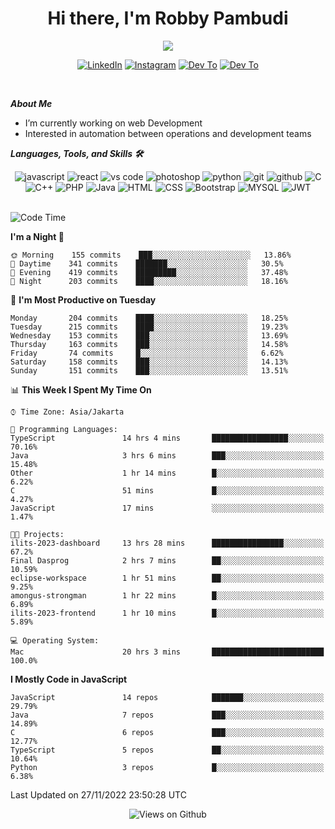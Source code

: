 <div align="center">
   <h1>Hi there, I'm Robby Pambudi </h1>

<img src="https://pronoun.cyou/x/y?subject=He&object=Him&height=20"> 
</div>

<p align='center'>
   <a href="https://www.linkedin.com/in/robbypambudi" target="_blank"><img src="https://img.shields.io/badge/LinkedIn-0077B5?style=for-the-badge&logo=linkedin&logoColor=white" alt="LinkedIn"></a>
   <a href="https://www.instagram.com/robbypambudi" target="_blank"><img src="https://img.shields.io/badge/Instagram-E4405F?style=for-the-badge&logo=instagram&logoColor=white" alt="Instagram"></a>
   <a href="https://dev.to/robbypambudi" target="_blank"><img src="https://img.shields.io/badge/dev.to-0A0A0A?style=for-the-badge&logo=dev.to&logoColor=white" alt="Dev To"></a>
   <a href="https://www.facebook.com/robbyulungpambudi" target="_blank"><img src="https://img.shields.io/badge/Facebook-1877F2?style=for-the-badge&logo=facebook&logoColor=white" alt="Dev To"></a>

</p> <p>
<br>
   
***About Me***
   
- I’m currently working on web Development
- Interested in automation between operations and development teams
 
   
***Languages, Tools, and Skills 🛠***

   <div align="center">
   <img src="https://img.shields.io/badge/JavaScript-F7DF1E?style=for-the-badge&logo=javascript&logoColor=black" alt="javascript" />
      <img src="https://img.shields.io/badge/React-61DAFB?style=for-the-badge&logo=react&logoColor=black" alt="react" />
      <img src="https://img.shields.io/badge/vs%20code-007ACC?style=for-the-badge&logo=visual%20studio%20code&logoColor=white" alt="vs code" />
      <img src="https://img.shields.io/badge/adobe%20photoshop-31A8FF?style=for-the-badge&logo=adobe%20photoshop&logoColor=white" alt="photoshop" />
      <img src="https://img.shields.io/badge/python-3776AB?style=for-the-badge&logo=python&logoColor=white" alt="python" />
      <img src="https://img.shields.io/badge/Git-F05032?style=for-the-badge&logo=git&logoColor=white" alt="git" />
      <img src="https://img.shields.io/badge/GitHub-100000?style=for-the-badge&logo=github&logoColor=white" alt="github" />
      <img src="https://img.shields.io/badge/c-%2300599C.svg?style=for-the-badge&logo=c&logoColor=white" alt="C" />
      <img src="https://img.shields.io/badge/c++-%2300599C.svg?style=for-the-badge&logo=c%2B%2B&logoColor=white" alt="C++" />   
      <img src="https://img.shields.io/badge/PHP-777BB4?style=for-the-badge&logo=php&logoColor=white" alt="PHP" />
      <img src="https://img.shields.io/badge/Java-ED8B00?style=for-the-badge&logo=java&logoColor=white" alt="Java"/>
      <img src="https://img.shields.io/badge/HTML5-E34F26?style=for-the-badge&logo=html5&logoColor=white" alt="HTML" />
      <img src="https://img.shields.io/badge/CSS-239120?&style=for-the-badge&logo=css3&logoColor=white" alt ="CSS" />
      <img src="https://img.shields.io/badge/Bootstrap-563D7C?style=for-the-badge&logo=bootstrap&logoColor=white" alt="Bootstrap" />
      <img src="https://img.shields.io/badge/MySQL-00000F?style=for-the-badge&logo=mysql&logoColor=white" alt="MYSQL" />
      <img src="https://img.shields.io/badge/json%20web%20tokens-323330?style=for-the-badge&logo=json-web-tokens&logoColor=pink" alt="JWT" />
      
   </div><br>
   
<!--START_SECTION:waka-->
![Code Time](http://img.shields.io/badge/Code%20Time-210%20hrs%2010%20mins-blue)

**I'm a Night 🦉** 

```text
🌞 Morning    155 commits    ███░░░░░░░░░░░░░░░░░░░░░░   13.86% 
🌆 Daytime    341 commits    ███████░░░░░░░░░░░░░░░░░░   30.5% 
🌃 Evening    419 commits    █████████░░░░░░░░░░░░░░░░   37.48% 
🌙 Night      203 commits    ████░░░░░░░░░░░░░░░░░░░░░   18.16%

```
📅 **I'm Most Productive on Tuesday** 

```text
Monday       204 commits    ████░░░░░░░░░░░░░░░░░░░░░   18.25% 
Tuesday      215 commits    ████░░░░░░░░░░░░░░░░░░░░░   19.23% 
Wednesday    153 commits    ███░░░░░░░░░░░░░░░░░░░░░░   13.69% 
Thursday     163 commits    ███░░░░░░░░░░░░░░░░░░░░░░   14.58% 
Friday       74 commits     █░░░░░░░░░░░░░░░░░░░░░░░░   6.62% 
Saturday     158 commits    ███░░░░░░░░░░░░░░░░░░░░░░   14.13% 
Sunday       151 commits    ███░░░░░░░░░░░░░░░░░░░░░░   13.51%

```


📊 **This Week I Spent My Time On** 

```text
⌚︎ Time Zone: Asia/Jakarta

💬 Programming Languages: 
TypeScript               14 hrs 4 mins       █████████████████░░░░░░░░   70.16% 
Java                     3 hrs 6 mins        ███░░░░░░░░░░░░░░░░░░░░░░   15.48% 
Other                    1 hr 14 mins        █░░░░░░░░░░░░░░░░░░░░░░░░   6.22% 
C                        51 mins             █░░░░░░░░░░░░░░░░░░░░░░░░   4.27% 
JavaScript               17 mins             ░░░░░░░░░░░░░░░░░░░░░░░░░   1.47%

🐱‍💻 Projects: 
ilits-2023-dashboard     13 hrs 28 mins      ████████████████░░░░░░░░░   67.2% 
Final Dasprog            2 hrs 7 mins        ██░░░░░░░░░░░░░░░░░░░░░░░   10.59% 
eclipse-workspace        1 hr 51 mins        ██░░░░░░░░░░░░░░░░░░░░░░░   9.25% 
amongus-strongman        1 hr 22 mins        █░░░░░░░░░░░░░░░░░░░░░░░░   6.89% 
ilits-2023-frontend      1 hr 10 mins        █░░░░░░░░░░░░░░░░░░░░░░░░   5.89%

💻 Operating System: 
Mac                      20 hrs 3 mins       █████████████████████████   100.0%

```

**I Mostly Code in JavaScript** 

```text
JavaScript               14 repos            ███████░░░░░░░░░░░░░░░░░░   29.79% 
Java                     7 repos             ███░░░░░░░░░░░░░░░░░░░░░░   14.89% 
C                        6 repos             ███░░░░░░░░░░░░░░░░░░░░░░   12.77% 
TypeScript               5 repos             ██░░░░░░░░░░░░░░░░░░░░░░░   10.64% 
Python                   3 repos             █░░░░░░░░░░░░░░░░░░░░░░░░   6.38%

```



 Last Updated on 27/11/2022 23:50:28 UTC
<!--END_SECTION:waka-->

<div align="center">
<img src="https://komarev.com/ghpvc/?username=robbypambudi&color=green" alt="Views on Github" />
</div>

